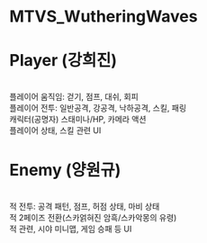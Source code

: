 # MTVS_WutheringWaves<br/>

# Player (강희진)
<br/>
플레이어 움직임: 걷기, 점프, 대쉬, 회피<br/>
플레이어 전투: 일반공격, 강공격, 낙하공격, 스킬, 패링<br/>
캐릭터(공명자) 스태미나/HP, 카메라 액션<br/>
플레이어 상태, 스킬 관련 UI<br/>

# Enemy (양원규)
<br/>
적 전투: 공격 패턴, 점프, 허점 상태, 마비 상태<br/>
적 2페이즈 전환(스카얽혀진 암흑/스카악몽의 유령)<br/>
적 관련, 시야 미니맵, 게임 승패 등 UI<br/>
